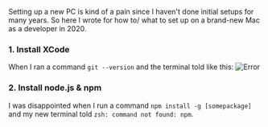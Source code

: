 Setting up a new PC is kind of a pain since I haven't done initial setups for many years.
So here I wrote for how to/ what to set up on a brand-new Mac as a developer in 2020.

### 1. Install XCode
When I ran a command `git --version` and the terminal told like this:
![Error](/images/err_xcode.png)
### 2. Install node.js & npm
I was disappointed when I run a command `npm install -g [somepackage]` and my new terminal told `zsh: command not found: npm`.

